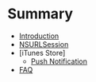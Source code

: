 # Summary

* [Introduction](README.md)
* [NSURLSession](network/nsurlsession.md)
* [iTunes Store]
    * [Push Notification](itunes/pushnotification.md) 
* [FAQ](faq/faq.md)

